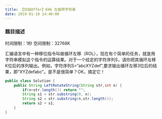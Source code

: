 ```yaml
---
title: 【剑指Offer】046 左旋转字符串
date: 2019-01-10 14:40:00
---
```


### 题目描述

时间限制：1秒 空间限制：32768K

汇编语言中有一种移位指令叫做循环左移（ROL），现在有个简单的任务，就是用字符串模拟这个指令的运算结果。对于一个给定的字符序列S，请你把其循环左移K位后的序列输出。例如，字符序列S=”abcXYZdef”,要求输出循环左移3位后的结果，即“XYZdefabc”。是不是很简单？OK，搞定它！


```java
public class Solution {
    public String LeftRotateString(String str,int n) {
        if(n>str.length()) return "";
        String s1 = str.substring(0, n);
        String s2 = str.substring(n,str.length());
        return s2 + s1;
    }
}
```
